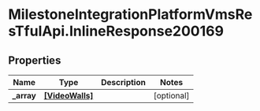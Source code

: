# MilestoneIntegrationPlatformVmsResTfulApi.InlineResponse200169

## Properties
Name | Type | Description | Notes
------------ | ------------- | ------------- | -------------
**_array** | [**[VideoWalls]**](VideoWalls.md) |  | [optional] 
